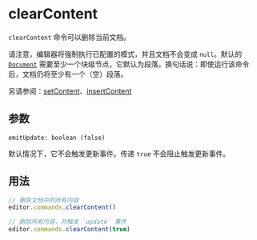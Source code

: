 # clearContent

`clearContent` 命令可以删除当前文档。

请注意，编辑器将强制执行已配置的模式，并且文档不会变成 `null`。默认的 [`Document`](https://tiptap.dev/api/nodes/document) 需要至少一个块级节点，它默认为段落。换句话说：即使运行该命令后，文档仍将至少有一个（空）段落。

另请参阅：[setContent](https://tiptap.dev/api/commands/set-content)、[insertContent](https://tiptap.dev/api/commands/insert-content)

## 参数

```
emitUpdate: boolean (false)
```

默认情况下，它不会触发更新事件。传递 `true` 不会阻止触发更新事件。

## 用法

```js
// 删除文档中的所有内容
editor.commands.clearContent()

// 删除所有内容，并触发 `update` 事件
editor.commands.clearContent(true)
```
